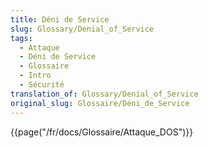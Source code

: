 ```yaml
---
title: Déni de Service
slug: Glossary/Denial_of_Service
tags:
  - Attaque
  - Déni de Service
  - Glossaire
  - Intro
  - Sécurité
translation_of: Glossary/Denial_of_Service
original_slug: Glossaire/Déni_de_Service
---
```

{{page("/fr/docs/Glossaire/Attaque_DOS")}}
